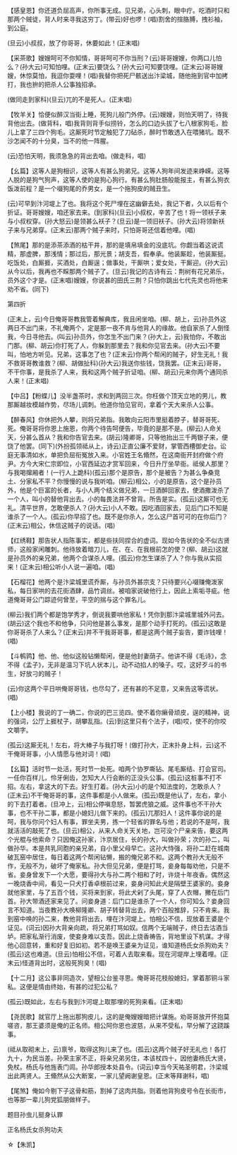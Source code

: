 <!-- { "loadSidebar": true } -->
【感皇恩】你还道负屈高声，你所事无成。见兄弟，心头刺，眼中疔。吃酒时只和那两个贼徒，背人时来寻我这穷丁。(带云)好也啰！(唱)割舍的揎胳膊，拽衫袖，到公庭。

(旦云)小叔叔，放了你哥哥，休要如此！(正末唱)

【采茶歌】嫂嫂呵可不你知情，哥哥呵可不你当刑？(云)哥哥嫂嫂，你两口儿怕么？(孙大云)可知怕哩。(正末云)要饶么？(孙大云)可知要饶哩。(正末云)哥哥嫂嫂，休惊莫怕，我逗你耍哩！(唱)我替你把死尸骸送出汴梁城，随他拖到官中加拷打，我也拚的把杀人公事独招承。

(做同走到家科)(旦云)兀的不是死人。(正末唱)

【牧羊关】恰便似醉汉当街上睡，死狗儿般门外停。(云)嫂嫂，则怕天明了，待我背他出去。(做背科，唱)我背则背手似捞铃，怎么的口边头拔了七八根家狗毛，脸儿上拿了三四个狗毛。这厮死时节定触犯了刀砧杀，醉时节敢透入在喂猪坑。既不沙怎闻不的十分臭，当不的他一阵腥。

(云)恐怕天明，我须急急的背出去咱。(做走科，唱)

【幺篇】这等人是狗相识，这等人有甚么狗弟兄。这等人狗年间发迹来峥嵘。这等人脱的是狗气狗声，这等人使的是狗心狗行。有甚么狗肚肠般能报主，有甚么狗衣饭泼前程？是一个啜狗尾的乔男女，是一个拖狗皮的贼丑生。

(云)可早到汴河堤上了也。我将这个死尸埋在这幽僻去处，我记下者，久以后有个折证。哥哥嫂嫂，咱还家去来。(到家科)(旦云)小叔权，辛苦了也！将一领袄子来与小叔权穿。(孙大怒云)是领甚么袄子？(旦云)是一领旧袄子。(孙大云)将领新袄子来与兄弟穿。(正末云)那两个贼子来时，只怕哥哥还信着他哩。(唱)

【煞尾】那的是添茶添酒的枯干井，那的是填帛填金的没底坑。你觑当着这说谎精，那虚脾，那浅情；那过后，那光景；胡支吾，假奉承。他装厮趁，他装厮挺。吃饭处，白厮捱，买酒处，白厮逞；做事处，干厮哄；爱女处，干厮迎。(孙大云)从今以后，我再也不睬那两个贼子了。(旦云)我记的古诗有云：荆树有花兄弟乐，员外这个才是。(正末唱)嫂嫂，你说甚的田氏三荆？只怕你跳出七代先灵也将他来劝不省。(同下)


第四折

(正末上，云)今日俺哥哥教我管着解典库，我且闲坐咱。(柳、胡上，云)孙员外这两日不出门来，不礼俺两个，定是那一夜不肯与他背人的缘故。他自家杀了人倒怪我，今日寻他去。(叫云)孙员外，你怎生不出门来？(孙大上，云)我怕你，不敢出门那。(柳、胡云)你打死了人，你躲到那里去？我和你见官去来。(孙大云)不要叫，怕地方听见。兄弟，这事怎了也？(正末云)你两个帮闲的贼子，好生无礼！我不救哥哥教谁救？(柳、胡做扯科)(孙大云)我送你些钱，饶我罢。(正末云)哥哥，不干你事，是我杀了人来，我和这两个贼子折证咱。(柳、胡云)元来你两个通同杀人来！(正末唱)

【中吕】【粉蝶儿】没半盏茶时，求和到两回三次。你枉做个顶天立地的男儿，教那厮越妆模越作势，尽场儿调刺。他道你怕见官司，拿着个天大来杀人公事。

【醉春风】你休把外人攀，则将兄弟指。我敢向云阳市里挺着脖子，替哥哥死、死。俺哥哥将你恩上施恩，你两个待告呵便告，毕竟的是那不是。(柳云)人命关天，分甚么首从？我和你告官去来。(胡云)隆卿哥，只等他抬出三千两银子来，便饶了他罢。(同下)(外扮孤领祗从上，诗云)正直公廉不爱财，掌管西槽御史台。讼庭无事清如水，单把负屈衔冤放入来。小官姓王名翛然，在这南衙开封府做个府尹。方今大宋仁宗即位，小官西延边才赏军回来，今日升厅坐早衙。祗侯人那里？与我喝撺厢者！(一行人上跪科)(孤云)那个是原告，那个是被告？为甚么争桑竞土、分家私不平？你慢慢的说与我听咱。(柳云)相公，小的是原告，这个是孙员外，他是个巨富的长者，与小人两个结义做兄弟，一日酒醉回家去，使酒撒泼杀了一个人，叫小的替他背出去。小的每畏法并不曾背。所告是实。(孤云)这厮可也无礼。清平世界，怎敢便杀人？(孙大云)小人不敢。因吃酒回家去，见后门口不知是谁杀了一个人。(孤云)你早招了也。既不是你杀人，怎么这尸首可可的在你后门？(正末云)相公，休信这贼子的说话。(唱)

【红绣鞋】那告状人指陈事实，都是些扶同捏合的虚词。现如今告状的全不似古贤师，这般家闲雕刺。他待放着暗刀儿，在、在、在我根前怎的使？(柳、胡云)这就是孙员外的亲兄弟，他两个合谋杀人哩。(孤云)你怎生谋杀了人？你与我从实招来！(正末云)相公听小人说一遍咱。(唱)

【石榴花】他两个是汴梁城里谎乔厮，与孙员外甚宗支？只待要兴心啜赚俺泼家私，每日家哄的去花街酒肆，品竹调丝。被咱家说破他行上，因此上索垢寻疵。他道俺哥哥公门踪迹何曾至，平空的揣与这个罪名儿。

(柳云)我们两个都是饱学秀才，倒说我要哄他家私！凭你到那汴梁城里城外问去。(胡云)这个我也不和他争，只问他是甚么事发，是那个动手打死的。(孤云)这敢是你哥哥杀了人来么？(正末云)并不干我哥哥事，都是这两个贼子妄告，要诈钱哩！(唱)

【斗鹌鹑】他、他、他似这般钻懒帮闲，便是他封妻荫子。他讲不得《毛诗》，念不得《孟子》，无非是温习下坑人状本儿，动不动掐人的嗓子。哎，这好歹斗的书生，好放刁的贼子！

(云)你这两个平日哄俺哥哥钱，也尽勾了，还有甚的不足意，又来告这等谎状。(唱)

【上小楼】我说的丁一确二，你说的巴三览四。使不着你癞骨顽皮，逞的精神，说的强词，公厅上捱杖子，胡攀乱指。(云)到这里只有个法子，(唱)哎，使不的你咬文嚼字。

(孤云)这厮无礼！左右，将大棒子与我打呀！(做打孙大，正末扑身上科，云)这不干俺哥哥事，小人情愿与他对词！(唱)

【幺篇】活时节一处活，死时节一处死。咱两个协罗嘶钻、尾毛厮结、打会官司。一任你百样儿，伶牙俐齿，怎知大人行会断的正没头公事。(孤云)这桩事不打不招。左右，拿这大的下去。好生打着。(孙大云)小的是个知法度的，怎敢杀人？(正末云)不干俺哥哥的事，这件事都是小人做来。(孤云)既是他认了，左右，拿小的下去打着者。(旦冲上，云)相公停嗔息怒，暂罢虎狼之威。这件事也不干孙大事，也不干孙二事，都是小媳妇儿做下来的。(孤云)兀那妇人！这件事你说的是呵，我与你问个妇人有事，罪坐夫男，拣一个轻省的罪名与他；若说的不是呵，我就活活的敲死了也。(旦云)相公，从来人命关天关地，岂可没个尸亲来告，要这两个光棍与他索命？只因俺这孙家，汴京居住，长的孙大，叫做孙荣；次的孙二，叫做孙华。本是共乳同胞的亲兄弟，自小里父母早亡。这孙大恃强，将孙二赶在城南破瓦窑中居住，每日着这两个帮闲钻懒，搬的俺兄弟不和。这两个教孙大无般不作，无般不为，破坏了俺家私。孙大但见兄弟，便是打骂，妾身每每劝他，只是不省。妾身曾发下一个大愿，要得孙大与孙二两个相和了时，许烧十年夜香。偶然这一晚烧香中间，看见一只犬打香卓根前过来，妾身问知此犬是隔壁王婆家的。妾身就他家里，与了五百个钱，买将来到家，将此犬剁了头尾，穿了人衣帽，撇在后门首。孙大带酒还家来见了。问妾身道：后门口是谁杀了一个人，你可知么？妾身回言不知道。当夜教孙大唤柳隆卿、胡子转替背出去，两个百般推辞，只不肯来。我到窑中唤的孙二来，教他背将出去，埋在汴河堤上。怕相公不信，现放着王婆是个证见。(词云)因孙大背亲向疏，将兄弟打骂如奴。信两个无端贼子，终日去沽酒当垆。把家私渐行消废，使妾身难以支吾。因此上烧香祷告，背地里设下机谋。才得他心回意转，重和好复旧如初。若不是唤王婆亲为证见，谁知道杨氏女杀狗劝夫？(孤云)这也难道。(旦云)怕相公不信，可着人去取来看。现在河堤岸上埋着哩。(正末云)怪道背出时，这般死狗臭！(唱)

【十二月】这公事非同造次，望相公台鉴寻思。俺哥哥花枝般媳妇，掌着那铜斗家私。这便是情由终始，有甚的过犯公私？

(孤云)既如此，左右与我到汴河堤上取那埋的死狗来看。(正末唱)

【尧民歌】就官厅上拖出那狗皮儿，这的是俺嫂嫂暗把计谋施。劝哥哥放开怀抱莫嗟咨，那王婆须是俺的正名师。相公阿你恩也波慈，从来不受私，早分解了这跷蹊事。

(祗从取砌末上，云)禀爷，取得这狗儿来了也。(孤云)这两个贼子好无礼也！各打九十，为民当差。孙荣主家不正，将亲兄弟另住，本该杖四十，因他妻杨氏大贤，免杖。杨氏与他旌表门闾。孙华郎授本处县令。(词云)幸当今天祐圣明君，汴梁城出此两贤人。王翛然从公大断案，一家儿望阙谢皇恩。(正末等拜谢科，唱)

【尾煞】俺如今剔下子这骨和筋，割掉了这肉共脂。则着他背狗皮号令在长街市，也等那一辈儿狗党狐朋做样子。

题目孙虫儿挺身认罪

正名杨氏女杀狗功夫
　




☆【朱凯】
 
